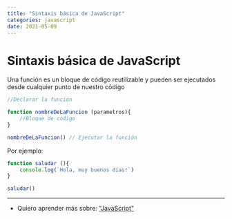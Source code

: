 ```yaml
---
title: "Sintaxis básica de JavaScript"
categories: javascript
date: 2021-05-09
---
```


# Sintaxis básica de JavaScript

Una función es un bloque de código reutilizable y pueden ser ejecutados desde cualquier punto de nuestro código

````js
//Declarar la función

function nombreDeLaFuncion (parametros){
	//Bloque de código
}

nombreDeLaFuncion() // Ejecutar la función
````

Por ejemplo:

````js
function saludar (){
	console.log(`Hola, muy buenos días!`)
}

saludar()
````

***

- Quiero aprender más sobre: ["JavaScript"](../00/javascript)
